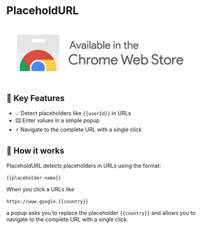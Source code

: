 # PlaceholdURL

<div align="center">
    <a href="https://chromewebstore.google.com/detail/placeholdurl/lfffjfikoljhppgiijkhmnjamganhjjm">
        <img src="./docs/chrome-webstore.png" alt="Chrome Web Store Badge">
    </a>
</div>

## 🚀 Key Features

- 💡 Detect placeholders like `{{userId}}` in URLs
- ⌨️ Enter values in a simple popup
- ⚡ Navigate to the complete URL with a single click

## 🧠 How it works

PlaceholdURL detects placeholders in URLs using the format:

`{{placeholder-name}}`

When you click a URLs like

`https://www.google.{{country}}`

a popup asks you to replace the placeholder `{{country}}` and allows you to navigate to the complete URL with a single
click.
